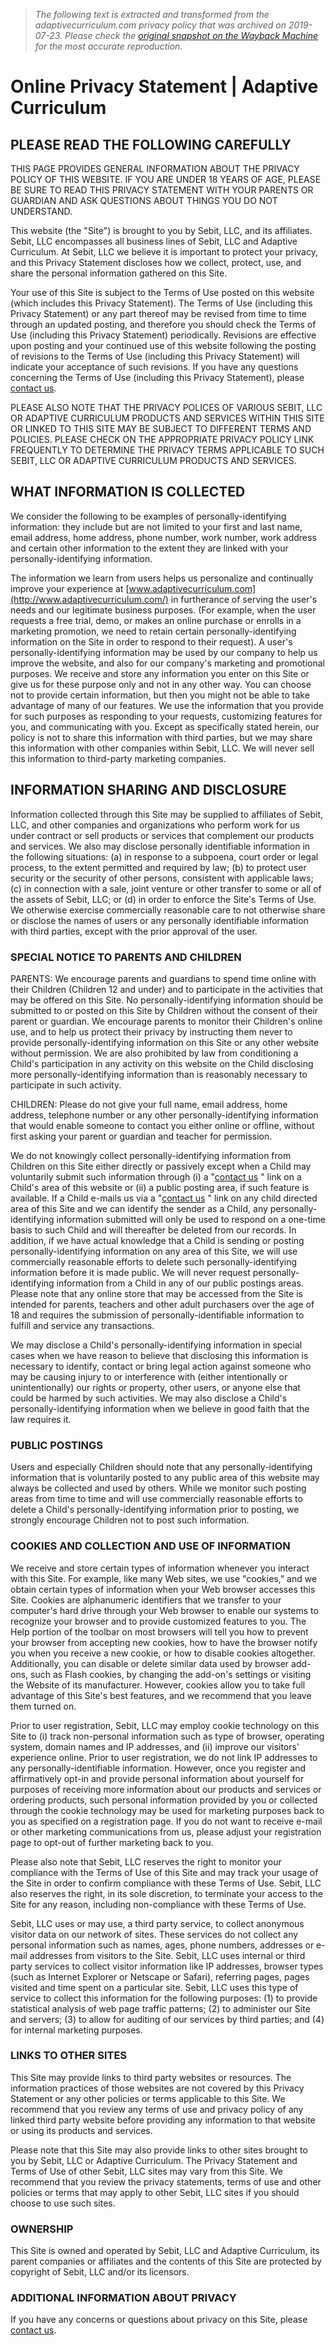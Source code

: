 > *The following text is extracted and transformed from the adaptivecurriculum.com privacy policy that was archived on 2019-07-23. Please check the [original snapshot on the Wayback Machine](https://web.archive.org/web/20190723203449id_/https%3A//www.adaptivecurriculum.com/us/privacy.html) for the most accurate reproduction.*

# Online Privacy Statement | Adaptive Curriculum

## PLEASE READ THE FOLLOWING CAREFULLY

THIS PAGE PROVIDES GENERAL INFORMATION ABOUT THE PRIVACY POLICY OF THIS WEBSITE. IF YOU ARE UNDER 18 YEARS OF AGE, PLEASE BE SURE TO READ THIS PRIVACY STATEMENT WITH YOUR PARENTS OR GUARDIAN AND ASK QUESTIONS ABOUT THINGS YOU DO NOT UNDERSTAND.

This website (the "Site") is brought to you by Sebit, LLC, and its affiliates. Sebit, LLC encompasses all business lines of Sebit, LLC and Adaptive Curriculum. At Sebit, LLC we believe it is important to protect your privacy, and this Privacy Statement discloses how we collect, protect, use, and share the personal information gathered on this Site.

Your use of this Site is subject to the Terms of Use posted on this website (which includes this Privacy Statement). The Terms of Use (including this Privacy Statement) or any part thereof may be revised from time to time through an updated posting, and therefore you should check the Terms of Use (including this Privacy Statement) periodically. Revisions are effective upon posting and your continued use of this website following the posting of revisions to the Terms of Use (including this Privacy Statement) will indicate your acceptance of such revisions. If you have any questions concerning the Terms of Use (including this Privacy Statement), please [contact us](mailto:info@adaptivecurriculum.com).

PLEASE ALSO NOTE THAT THE PRIVACY POLICES OF VARIOUS SEBIT, LLC OR ADAPTIVE CURRICULUM PRODUCTS AND SERVICES WITHIN THIS SITE OR LINKED TO THIS SITE MAY BE SUBJECT TO DIFFERENT TERMS AND POLICIES. PLEASE CHECK ON THE APPROPRIATE PRIVACY POLICY LINK FREQUENTLY TO DETERMINE THE PRIVACY TERMS APPLICABLE TO SUCH SEBIT, LLC OR ADAPTIVE CURRICULUM PRODUCTS AND SERVICES.

## WHAT INFORMATION IS COLLECTED

We consider the following to be examples of personally-identifying information: they include but are not limited to your first and last name, email address, home address, phone number, work number, work address and certain other information to the extent they are linked with your personally-identifying information.

The information we learn from users helps us personalize and continually improve your experience at [www.adaptivecurriculum.com](http://www.adaptivecurriculum.com/) in furtherance of serving the user's needs and our legitimate business purposes. (For example, when the user requests a free trial, demo, or makes an online purchase or enrolls in a marketing promotion, we need to retain certain personally-identifying information on the Site in order to respond to their request). A user's personally-identifying information may be used by our company to help us improve the website, and also for our company's marketing and promotional purposes. We receive and store any information you enter on this Site or give us for these purpose only and not in any other way. You can choose not to provide certain information, but then you might not be able to take advantage of many of our features. We use the information that you provide for such purposes as responding to your requests, customizing features for you, and communicating with you. Except as specifically stated herein, our policy is not to share this information with third parties, but we may share this information with other companies within Sebit, LLC. We will never sell this information to third-party marketing companies.

## INFORMATION SHARING AND DISCLOSURE

Information collected through this Site may be supplied to affiliates of Sebit, LLC, and other companies and organizations who perform work for us under contract or sell products or services that complement our products and services. We also may disclose personally identifiable information in the following situations: (a) in response to a subpoena, court order or legal process, to the extent permitted and required by law; (b) to protect user security or the security of other persons, consistent with applicable laws; (c) in connection with a sale, joint venture or other transfer to some or all of the assets of Sebit, LLC; or (d) in order to enforce the Site's Terms of Use. We otherwise exercise commercially reasonable care to not otherwise share or disclose the names of users or any personally identifiable information with third parties, except with the prior approval of the user.

###  SPECIAL NOTICE TO PARENTS AND CHILDREN

PARENTS: We encourage parents and guardians to spend time online with their Children (Children 12 and under) and to participate in the activities that may be offered on this Site. No personally-identifying information should be submitted to or posted on this Site by Children without the consent of their parent or guardian. We encourage parents to monitor their Children's online use, and to help us protect their privacy by instructing them never to provide personally-identifying information on this Site or any other website without permission. We are also prohibited by law from conditioning a Child's participation in any activity on this website on the Child disclosing more personally-identifying information than is reasonably necessary to participate in such activity.

CHILDREN: Please do not give your full name, email address, home address, telephone number or any other personally-identifying information that would enable someone to contact you either online or offline, without first asking your parent or guardian and teacher for permission.

We do not knowingly collect personally-identifying information from Children on this Site either directly or passively except when a Child may voluntarily submit such information through (i) a "[contact us](mailto:info@adaptivecurriculum.com) " link on a Child's area of this website or (ii) a public posting area, if such feature is available. If a Child e-mails us via a "[contact us](mailto:info@adaptivecurriculum.com) " link on any child directed area of this Site and we can identify the sender as a Child, any personally-identifying information submitted will only be used to respond on a one-time basis to such Child and will thereafter be deleted from our records. In addition, if we have actual knowledge that a Child is sending or posting personally-identifying information on any area of this Site, we will use commercially reasonable efforts to delete such personally-identifying information before it is made public. We will never request personally-identifying information from a Child in any of our public postings areas. Please note that any online store that may be accessed from the Site is intended for parents, teachers and other adult purchasers over the age of 18 and requires the submission of personally-identifiable information to fulfill and service any transactions.

We may disclose a Child's personally-identifying information in special cases when we have reason to believe that disclosing this information is necessary to identify, contact or bring legal action against someone who may be causing injury to or interference with (either intentionally or unintentionally) our rights or property, other users, or anyone else that could be harmed by such activities. We may also disclose a Child's personally-identifying information when we believe in good faith that the law requires it.

###  PUBLIC POSTINGS

Users and especially Children should note that any personally-identifying information that is voluntarily posted to any public area of this website may always be collected and used by others. While we monitor such posting areas from time to time and will use commercially reasonable efforts to delete a Child's personally-identifying information prior to posting, we strongly encourage Children not to post such information.

###  COOKIES AND COLLECTION AND USE OF INFORMATION

We receive and store certain types of information whenever you interact with this Site. For example, like many Web sites, we use "cookies," and we obtain certain types of information when your Web browser accesses this Site. Cookies are alphanumeric identifiers that we transfer to your computer's hard drive through your Web browser to enable our systems to recognize your browser and to provide customized features to you. The Help portion of the toolbar on most browsers will tell you how to prevent your browser from accepting new cookies, how to have the browser notify you when you receive a new cookie, or how to disable cookies altogether. Additionally, you can disable or delete similar data used by browser add-ons, such as Flash cookies, by changing the add-on's settings or visiting the Website of its manufacturer. However, cookies allow you to take full advantage of this Site's best features, and we recommend that you leave them turned on. 

Prior to user registration, Sebit, LLC may employ cookie technology on this Site to (i) track non-personal information such as type of browser, operating system, domain names and IP addresses, and (ii) improve our visitors' experience online. Prior to user registration, we do not link IP addresses to any personally-identifiable information. However, once you register and affirmatively opt-in and provide personal information about yourself for purposes of receiving more information about our products and services or ordering products, such personal information provided by you or collected through the cookie technology may be used for marketing purposes back to you as specified on a registration page. If you do not want to receive e-mail or other marketing communications from us, please adjust your registration page to opt-out of further marketing back to you.

Please also note that Sebit, LLC reserves the right to monitor your compliance with the Terms of Use of this Site and may track your usage of the Site in order to confirm compliance with these Terms of Use. Sebit, LLC also reserves the right, in its sole discretion, to terminate your access to the Site for any reason, including non-compliance with these Terms of Use. 

Sebit, LLC uses or may use, a third party service, to collect anonymous visitor data on our network of sites. These services do not collect any personal information such as names, ages, phone numbers, addresses or e-mail addresses from visitors to the Site. Sebit, LLC uses internal or third party services to collect visitor information like IP addresses, browser types (such as Internet Explorer or Netscape or Safari), referring pages, pages visited and time spent on a particular site. Sebit, LLC uses this type of service to collect this information for the following purposes: (1) to provide statistical analysis of web page traffic patterns; (2) to administer our Site and servers; (3) to allow for auditing of our services by third parties; and (4) for internal marketing purposes. 

###  LINKS TO OTHER SITES

This Site may provide links to third party websites or resources. The information practices of those websites are not covered by this Privacy Statement or any other policies or terms applicable to this Site. We recommend that you review any terms of use and privacy policy of any linked third party website before providing any information to that website or using its products and services.

Please note that this Site may also provide links to other sites brought to you by Sebit, LLC or Adaptive Curriculum. The Privacy Statement and Terms of Use of other Sebit, LLC sites may vary from this Site. We recommend that you review the privacy statements, terms of use and other policies or terms that may apply to other Sebit, LLC sites if you should choose to use such sites.

###  OWNERSHIP

This Site is owned and operated by Sebit, LLC and Adaptive Curriculum, its parent companies or affiliates and the contents of this Site are protected by copyright of Sebit, LLC and/or its licensors.

###  ADDITIONAL INFORMATION ABOUT PRIVACY

If you have any concerns or questions about privacy on this Site, please [contact us](mailto:info@adaptivecurriculum.com).
